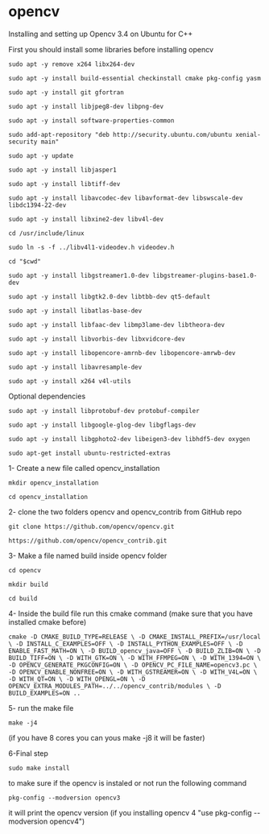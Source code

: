 # opencv
Installing and setting up Opencv 3.4 on Ubuntu for C++

First you should install some libraries before installing opencv 

`sudo apt -y remove x264 libx264-dev`

`sudo apt -y install build-essential checkinstall cmake pkg-config yasm`

`sudo apt -y install git gfortran`

`sudo apt -y install libjpeg8-dev libpng-dev`

`sudo apt -y install software-properties-common`

`sudo add-apt-repository "deb http://security.ubuntu.com/ubuntu xenial-security main"`

`sudo apt -y update`

`sudo apt -y install libjasper1`

`sudo apt -y install libtiff-dev`

`sudo apt -y install libavcodec-dev libavformat-dev libswscale-dev libdc1394-22-dev`

`sudo apt -y install libxine2-dev libv4l-dev`

`cd /usr/include/linux`

`sudo ln -s -f ../libv4l1-videodev.h videodev.h`

`cd "$cwd"`

`sudo apt -y install libgstreamer1.0-dev libgstreamer-plugins-base1.0-dev`

`sudo apt -y install libgtk2.0-dev libtbb-dev qt5-default`

`sudo apt -y install libatlas-base-dev`

`sudo apt -y install libfaac-dev libmp3lame-dev libtheora-dev`

`sudo apt -y install libvorbis-dev libxvidcore-dev`

`sudo apt -y install libopencore-amrnb-dev libopencore-amrwb-dev`

`sudo apt -y install libavresample-dev`

`sudo apt -y install x264 v4l-utils`

Optional dependencies

`sudo apt -y install libprotobuf-dev protobuf-compiler`

`sudo apt -y install libgoogle-glog-dev libgflags-dev`

`sudo apt -y install libgphoto2-dev libeigen3-dev libhdf5-dev oxygen`

`sudo apt-get install ubuntu-restricted-extras`



1- Create a new file called opencv_installation 

`mkdir opencv_installation`

`cd opencv_installation`

2- clone the two folders opencv and opencv_contrib from GitHub repo

`git clone https://github.com/opencv/opencv.git`

`https://github.com/opencv/opencv_contrib.git`

3- Make a file named build inside opencv folder

`cd opencv`

`mkdir build`

`cd build`

4- Inside the build file run this cmake command (make sure that you have installed cmake before)

`cmake -D CMAKE_BUILD_TYPE=RELEASE \
          -D CMAKE_INSTALL_PREFIX=/usr/local \
          -D INSTALL_C_EXAMPLES=OFF \
          -D INSTALL_PYTHON_EXAMPLES=OFF \
          -D ENABLE_FAST_MATH=ON \
          -D BUILD_opencv_java=OFF \
          -D BUILD_ZLIB=ON \
          -D BUILD_TIFF=ON \
          -D WITH_GTK=ON \
          -D WITH_FFMPEG=ON \
          -D WITH_1394=ON \
          -D OPENCV_GENERATE_PKGCONFIG=ON \
          -D OPENCV_PC_FILE_NAME=opencv3.pc \
          -D OPENCV_ENABLE_NONFREE=ON \
          -D WITH_GSTREAMER=ON \
          -D WITH_V4L=ON \
          -D WITH_QT=ON \
          -D WITH_OPENGL=ON \
          -D OPENCV_EXTRA_MODULES_PATH=../../opencv_contrib/modules \
          -D BUILD_EXAMPLES=ON ..`


5- run the make file 

`make -j4`

(if you have 8 cores you can yous make -j8 it will be faster)


6-Final step 

`sudo make install`

to make sure if the opencv is instaled or not run the following command 

`pkg-config --modversion opencv3`

it will print the opencv version 
(if you installing opencv 4 "use pkg-config --modversion opencv4")
